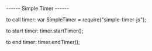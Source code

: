 ------  Simple Timer  ------

to call timer: 
       var SimpleTimer = require("simple-timer-js");

to start timer: 
       timer.startTimer();

to end timer:
       timer.endTimer();
